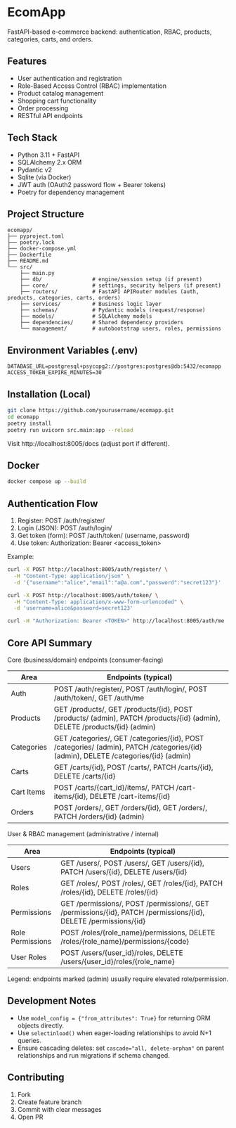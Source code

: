 # EcomApp

FastAPI-based e-commerce backend: authentication, RBAC, products, categories, carts, and orders.

## Features

- User authentication and registration
- Role-Based Access Control (RBAC) implementation
- Product catalog management
- Shopping cart functionality
- Order processing
- RESTful API endpoints

## Tech Stack
- Python 3.11 + FastAPI
- SQLAlchemy 2.x ORM
- Pydantic v2
- Sqlite (via Docker)
- JWT auth (OAuth2 password flow + Bearer tokens)
- Poetry for dependency management

## Project Structure

```
ecomapp/
├── pyproject.toml
├── poetry.lock
├── docker-compose.yml
├── Dockerfile
├── README.md
└── src/
    ├── main.py
    ├── db/                # engine/session setup (if present)
    ├── core/              # settings, security helpers (if present)
    ├── routers/           # FastAPI APIRouter modules (auth, products, categories, carts, orders)
    ├── services/          # Business logic layer
    ├── schemas/           # Pydantic models (request/response)
    ├── models/            # SQLAlchemy models
    ├── dependencies/      # Shared dependency providers
    └── managememt/        # autobootstrap users, roles, permissions
```

## Environment Variables (.env)

```
DATABASE_URL=postgresql+psycopg2://postgres:postgres@db:5432/ecomapp
ACCESS_TOKEN_EXPIRE_MINUTES=30
```

## Installation (Local)

```bash
git clone https://github.com/yourusername/ecomapp.git
cd ecomapp
poetry install
poetry run uvicorn src.main:app --reload
```

Visit http://localhost:8005/docs (adjust port if different).

## Docker

```bash
docker compose up --build
```

## Authentication Flow

1. Register: POST /auth/register/
2. Login (JSON): POST /auth/login/
3. Get token (form): POST /auth/token/ (username, password)
4. Use token: Authorization: Bearer <access_token>

Example:

```bash
curl -X POST http://localhost:8005/auth/register/ \
  -H "Content-Type: application/json" \
  -d '{"username":"alice","email":"a@a.com","password":"secret123"}'

curl -X POST http://localhost:8005/auth/token/ \
  -H "Content-Type: application/x-www-form-urlencoded" \
  -d 'username=alice&password=secret123'

curl -H "Authorization: Bearer <TOKEN>" http://localhost:8005/auth/me
```

## Core API Summary

Core (business/domain) endpoints (consumer-facing)

| Area       | Endpoints (typical) |
|------------|----------------------|
| Auth       | POST /auth/register/, POST /auth/login/, POST /auth/token/, GET /auth/me |
| Products   | GET /products/, GET /products/{id}, POST /products/ (admin), PATCH /products/{id} (admin), DELETE /products/{id} (admin) |
| Categories | GET /categories/, GET /categories/{id}, POST /categories/ (admin), PATCH /categories/{id} (admin), DELETE /categories/{id} (admin) |
| Carts      | GET /carts/{id}, POST /carts/, PATCH /carts/{id}, DELETE /carts/{id} |
| Cart Items | POST /carts/{cart_id}/items/, PATCH /cart-items/{id}, DELETE /cart-items/{id} |
| Orders     | POST /orders/, GET /orders/{id}, GET /orders/, PATCH /orders/{id} (admin) |

User & RBAC management (administrative / internal)

| Area              | Endpoints (typical) |
|-------------------|----------------------|
| Users             | GET /users/, POST /users/, GET /users/{id}, PATCH /users/{id}, DELETE /users/{id} |
| Roles             | GET /roles/, POST /roles/, GET /roles/{id}, PATCH /roles/{id}, DELETE /roles/{id} |
| Permissions       | GET /permissions/, POST /permissions/, GET /permissions/{id}, PATCH /permissions/{id}, DELETE /permissions/{id} |
| Role Permissions  | POST /roles/{role_name}/permissions, DELETE /roles/{role_name}/permissions/{code} |
| User Roles        | POST /users/{user_id}/roles, DELETE /users/{user_id}/roles/{role_name} |

Legend: endpoints marked (admin) usually require elevated role/permission.

## Development Notes

- Use `model_config = {"from_attributes": True}` for returning ORM objects directly.
- Use `selectinload()` when eager-loading relationships to avoid N+1 queries.
- Ensure cascading deletes: set `cascade="all, delete-orphan"` on parent relationships and run migrations if schema changed.

## Contributing

1. Fork
2. Create feature branch
3. Commit with clear messages
4. Open PR